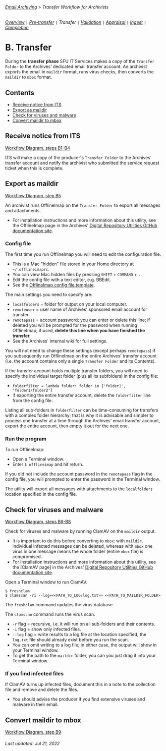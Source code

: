 ###### [Email Archiving](../README.md) > Transfer Workflow for Archivists
###### [Overview](overview.md) `|` [Pre-transfer](pre-transfer.md) `|` Transfer `|` [Validation](validation.md) `|` [Appraisal](appraisal.md) `|` [Ingest](ingest.md) `|` [Completion](completion.md)

# B. Transfer
During the **transfer phase** SFU IT Services makes a copy of the `Transfer Folder` to the Archives' dedicated email transfer account. An archivist exports the email in `maildir` format, runs virus checks, then converts the `maildir` to `mbox` format.

## Contents
- [Receive notice from ITS](#receive-notice-from-its)
- [Export as maildir](#export-as-maildir)
- [Check for viruses and malware](#check-for-viruses-and-malware)
- [Convert maildir to mbox](#convert-maildir-to-mbox)

## Receive notice from ITS
[Workflow Diagram, steps B1-B4](../images/transfer-workflow.png)

ITS will make a copy of the producer's `Transfer Folder` to the Archives' transfer account and notify the archivist who submitted the service request ticket when this is complete.

## Export as maildir
[Workflow Diagram, step B5](../images/transfer-workflow.png)

An archivist runs OfflineImap on the `Transfer Folder` to export all messages and attachments.
- For installation instructions and more information about this utility, see the OfflineImap page in the Archives' [Digital Repository Utilities GitHub documentation site](https://github.com/SFU-Archives/digital-repository-utilities).

### Config file
The first time you run OfflineImap you will need to edit the configuration file.
- This is a Mac "hidden" file stored in your Home directory at `~/.offlineimaprc`.
- You can view Mac hidden files by pressing `SHIFT` + `COMMAND` + `.`
- Edit the config file with a text editor, e.g. BBEdit.
- See the [OfflineImap config file template](../downloads/offlineimap-config-file.txt).

The main settings you need to specify are:
- `localfolders` = folder for output on your local computer.
- `remoteuser` = user name of Archives' sponsored email account for transfer.
- `remotepass` = account password; you can enter or delete this line; if deleted you will be prompted for the password when running OfflineImap; if used, **delete this line when you have finished the transfer.**
- See the Archives' internal wiki for full settings.

You will not need to change these settings (except perhaps `remotepass`) if you subsequently run OfflineImap on the entire Archives' transfer account (i.e. the account contains only a single `Transfer Folder` and its Contents).

If the transfer account holds multiple transfer folders, you will need to specify the individual target folder (plus all its subfolders) in the config file:
- `folderfilter = lambda folder: folder in ['folder1', 'folder1/folder2']`
- If exporting the entire transfer account, delete the `folderfilter` line from the config file.

Listing all sub-folders in `folderfilter` can be time-consuming for transfers with a complex folder hierarchy; that is why it is advisable and simpler to process one transfer at a time through the Archives' email transfer account, export the entire account, then empty it out for the next one.

### Run the program
To run OfflineImap:
- Open a Terminal window.
- Enter `$ offlineimap` and hit return.

If you did not include the account password in the `remotepass` flag in the config file, you will prompted to enter the password in the Terminal window.

The utility will export all messages with attachments to the `localfolders` location specified in the config file.

## Check for viruses and malware
[Workflow Diagram, steps B6-B8](../images/transfer-workflow.png)

Check for viruses and malware by running ClamAV on the `maildir` output.
- It is important to do this before converting to `mbox`: with `maildir`, individual infected messages can be deleted, whereas with `mbox` one virus in one message means the whole folder (entire `mbox` file) is compromised.
- For installation instructions and more information about this utility, see the [ClamAV page] in the Archives' [Digital Repository Utilities GitHub documentation site](https://github.com/SFU-Archives/digital-repository-utilities).

Open a Terminal window to run ClamAV.

```
$ freshclam
$ clamscan -ri --log=<<PATH_TO_LOG/log.txt>> <<PATH_TO_MAILDIR_FOLDER>
```

The `freshclam` command updates the virus database.

The `clamscan` command runs the virus scan.
- `-r` flag = recursive, i.e. it will run on all sub-folders and their contents.
- `-i` flag = show only infected files.
- `--log` flag = write results to a log file at the location specified; the `log.txt` file should already exist before you run the scan.
- You can omit writing to a log file; in either case, the output will show in your Terminal window.
- To get the path to the `maildir` folder, you can you just drag it into your Terminal window.

### If you find infected files
If ClamAV turns up infected files, document this in a note to the collection file and remove and delete the files.
- You should advise the producer if you find extensive viruses and malware in their email.

## Convert maildir to mbox
[Workflow Diagram, step B9](../images/transfer-workflow.png)



###### Last updated: Jul 21, 2022

